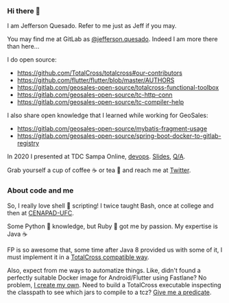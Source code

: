 ### Hi there 👋

I am Jefferson Quesado. Refer to me just as Jeff if you may.

You may find me at GitLab as [@jefferson.quesado](https://gitlab.com/jefferson.quesado). Indeed I am more there than here...

I do open source:

- https://github.com/TotalCross/totalcross#our-contributors
- https://github.com/flutter/flutter/blob/master/AUTHORS
- https://gitlab.com/geosales-open-source/totalcross-functional-toolbox
- https://gitlab.com/geosales-open-source/tc-http-conn
- https://gitlab.com/geosales-open-source/tc-compiler-help

I also share open knowledge that I learned while working for GeoSales:

- https://gitlab.com/geosales-open-source/mybatis-fragment-usage
- https://gitlab.com/geosales-open-source/spring-boot-docker-to-gitlab-registry

In 2020 I presented at TDC Sampa Online, [devops](https://thedevconf.com/tdc/2020/sampaonline/trilha-devops). [Slides](https://docs.google.com/presentation/d/1056ZTER3doFThgPbU8NFxjiL8wNMTCdVo0dXOmu-63o/present), [Q/A](https://gitlab.com/-/snippets/2007798).

Grab yourself a cup of coffee ☕ or tea 🍵 and reach me at [Twitter](https://twitter.com/JeffQuesado).

### About code and me

So, I really love shell 🐚 scripting! I twice taught Bash, once at college and then at [CENAPAD-UFC](https://cenapad.ufc.br/).

Some Python 🐍 knowledge, but Ruby 💎 got me by passion. My expertise is Java ☕

FP is so awesome that, some time after Java 8 provided us with some of it, I must implement it in a [TotalCross compatible way](https://gitlab.com/geosales-open-source/totalcross-functional-toolbox).

Also, expect from me ways to automatize things. Like, didn't found a perfectly suitable Docker image for Android/Flutter using Fastlane?
No problem, [I create my own](https://github.com/jeffque/fastlane-linux-flutter-android-dockerimage). Need to build a TotalCross executable
inspecting the classpath to see which jars to compile to a tcz? [Give me a predicate](https://gitlab.com/geosales-open-source/tc-compiler-help).
